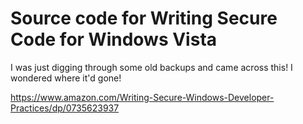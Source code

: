 # Source code for Writing Secure Code for Windows Vista

I was just digging through some old backups and came across this! I wondered where it'd gone!

https://www.amazon.com/Writing-Secure-Windows-Developer-Practices/dp/0735623937
